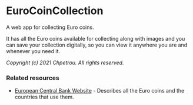 # EuroCoinCollection
A web app for collecting Euro coins.

It has all the Euro coins available for collecting along with images and you can save your collection digitally, so you can view it anywhere you are and whenever you need it.

_Copyright (c) 2021 Chpetrou. All rights reserved._

### Related resources
  - [European Central Bank Website](https://www.ecb.europa.eu/euro/coins/html/index.en.html) - Describes all the Euro coins and the countries that use them.
